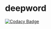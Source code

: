 # deepword
[![Codacy Badge](https://api.codacy.com/project/badge/Grade/1244ccc5acf94a32983dfbb024e62d81)](https://app.codacy.com/app/adelra/deepword?utm_source=github.com&utm_medium=referral&utm_content=adelra/deepword&utm_campaign=Badge_Grade_Dashboard)